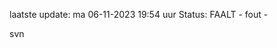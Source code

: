 laatste update: 
ma 06-11-2023 19:54   uur 
Status: FAALT - fout - 
<div class="service R">svn</div>
